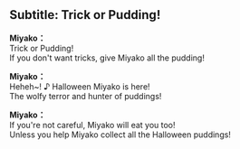 # 

  
## Subtitle: Trick or Pudding!
  
**Miyako：**  
Trick or Pudding!  
If you don't want tricks, give Miyako all the pudding!  
  
**Miyako：**  
Heheh~! ♪ Halloween Miyako is here!  
The wolfy terror and hunter of puddings!  
  
**Miyako：**  
If you're not careful, Miyako will eat you too!  
Unless you help Miyako collect all the Halloween puddings!  
